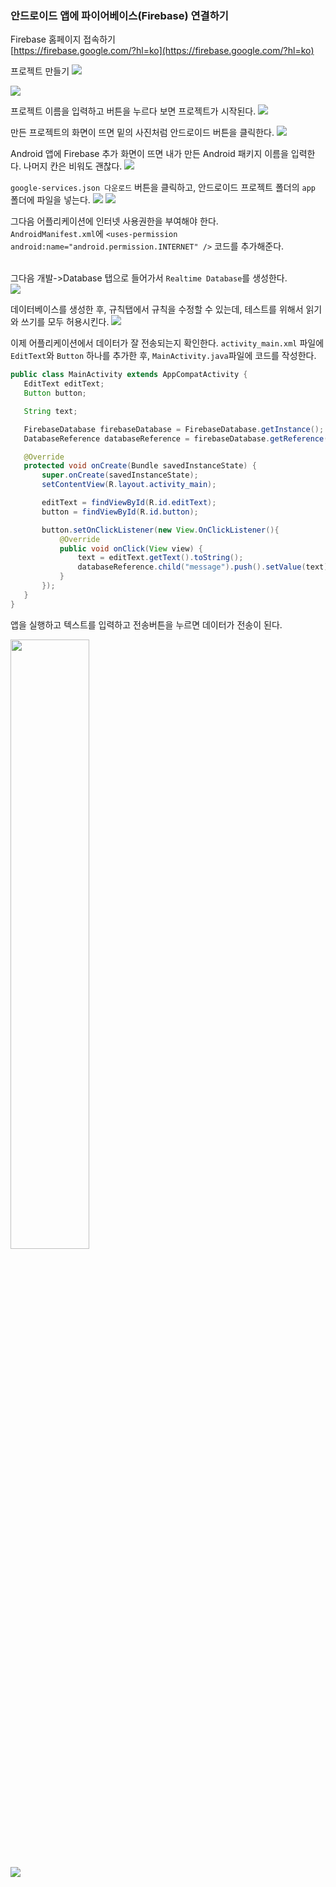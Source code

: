 ### 안드로이드 앱에 파이어베이스(Firebase) 연결하기

Firebase 홈페이지 접속하기
<br>[https://firebase.google.com/?hl=ko](https://firebase.google.com/?hl=ko)

프로젝트 만들기
![](img/firebase/1.png)

![](img/firebase/2.png)

프로젝트 이름을 입력하고 버튼을 누르다 보면 프로젝트가 시작된다.
![](img/firebase/3.png)


만든 프로젝트의 화면이 뜨면 밑의 사진처럼 안드로이드 버튼을 클릭한다.
![](img/firebase/4.png)

Android 앱에 Firebase 추가 화면이 뜨면 내가 만든 Android 패키지 이름을 입력한다. 나머지 칸은 비워도 괜찮다.
![](img/firebase/5.png)

`google-services.json 다운로드` 버튼을 클릭하고, 안드로이드 프로젝트 폴더의 `app` 폴더에 파일을 넣는다.
![](img/firebase/6.png)
![](img/firebase/7.png)


그다음 어플리케이션에 인터넷 사용권한을 부여해야 한다.
<br>`AndroidManifest.xml`에 `<uses-permission android:name="android.permission.INTERNET" />` 코드를 추가해준다.
<br><br>

그다음 개발->Database 탭으로 들어가서 `Realtime Database`를 생성한다.  
![](img/firebase/8.png)


데이터베이스를 생성한 후, 규칙탭에서 규칙을 수정할 수 있는데, 테스트를 위해서 읽기와 쓰기를 모두 허용시킨다. 
![](img/firebase/9.png)


이제 어플리케이션에서 데이터가 잘 전송되는지 확인한다. `activity_main.xml` 파일에 `EditText`와 `Button` 하나를 추가한 후, `MainActivity.java`파일에 코드를 작성한다.

 ```java
public class MainActivity extends AppCompatActivity {
    EditText editText;
    Button button;

    String text;

    FirebaseDatabase firebaseDatabase = FirebaseDatabase.getInstance();
    DatabaseReference databaseReference = firebaseDatabase.getReference();

    @Override
    protected void onCreate(Bundle savedInstanceState) {
        super.onCreate(savedInstanceState);
        setContentView(R.layout.activity_main);

        editText = findViewById(R.id.editText);
        button = findViewById(R.id.button);

        button.setOnClickListener(new View.OnClickListener(){
            @Override
            public void onClick(View view) {
                text = editText.getText().toString();
                databaseReference.child("message").push().setValue(text); // EditText에 입력된 데이터 전송
            }
        });
    }
}
```

앱을 실행하고 텍스트를 입력하고 전송버튼을 누르면 데이터가 전송이 된다.

<img src="/img/firebase/10.png" height="50%" width="50%">

![](img/firebase/11.png)


